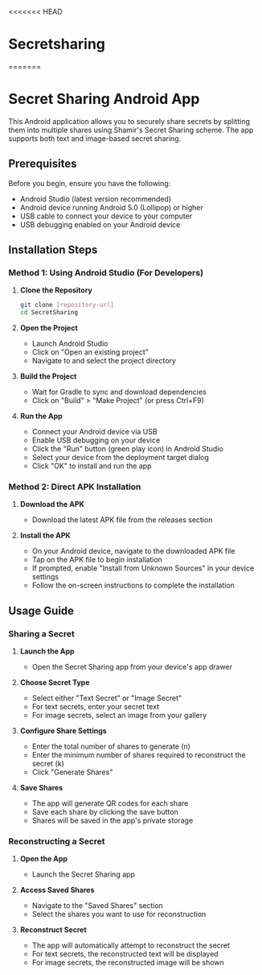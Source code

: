 <<<<<<< HEAD
# Secretsharing
=======
# Secret Sharing Android App

This Android application allows you to securely share secrets by splitting them into multiple shares using Shamir's Secret Sharing scheme. The app supports both text and image-based secret sharing.

## Prerequisites

Before you begin, ensure you have the following:
- Android Studio (latest version recommended)
- Android device running Android 5.0 (Lollipop) or higher
- USB cable to connect your device to your computer
- USB debugging enabled on your Android device

## Installation Steps

### Method 1: Using Android Studio (For Developers)

1. **Clone the Repository**
   ```bash
   git clone [repository-url]
   cd SecretSharing
   ```

2. **Open the Project**
   - Launch Android Studio
   - Click on "Open an existing project"
   - Navigate to and select the project directory

3. **Build the Project**
   - Wait for Gradle to sync and download dependencies
   - Click on "Build" > "Make Project" (or press Ctrl+F9)

4. **Run the App**
   - Connect your Android device via USB
   - Enable USB debugging on your device
   - Click the "Run" button (green play icon) in Android Studio
   - Select your device from the deployment target dialog
   - Click "OK" to install and run the app

### Method 2: Direct APK Installation

1. **Download the APK**
   - Download the latest APK file from the releases section

2. **Install the APK**
   - On your Android device, navigate to the downloaded APK file
   - Tap on the APK file to begin installation
   - If prompted, enable "Install from Unknown Sources" in your device settings
   - Follow the on-screen instructions to complete the installation

## Usage Guide

### Sharing a Secret

1. **Launch the App**
   - Open the Secret Sharing app from your device's app drawer

2. **Choose Secret Type**
   - Select either "Text Secret" or "Image Secret"
   - For text secrets, enter your secret text
   - For image secrets, select an image from your gallery

3. **Configure Share Settings**
   - Enter the total number of shares to generate (n)
   - Enter the minimum number of shares required to reconstruct the secret (k)
   - Click "Generate Shares"

4. **Save Shares**
   - The app will generate QR codes for each share
   - Save each share by clicking the save button
   - Shares will be saved in the app's private storage

### Reconstructing a Secret

1. **Open the App**
   - Launch the Secret Sharing app

2. **Access Saved Shares**
   - Navigate to the "Saved Shares" section
   - Select the shares you want to use for reconstruction

3. **Reconstruct Secret**
   - The app will automatically attempt to reconstruct the secret
   - For text secrets, the reconstructed text will be displayed
   - For image secrets, the reconstructed image will be shown
